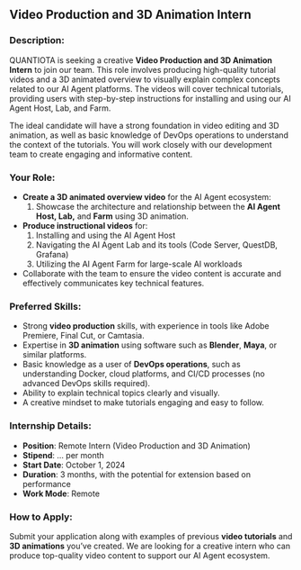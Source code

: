 ## **Video Production and 3D Animation Intern**

### **Description:**

QUANTIOTA is seeking a creative **Video Production and 3D Animation Intern** to join our team. This role involves producing high-quality tutorial videos and a 3D animated overview to visually explain complex concepts related to our AI Agent platforms. The videos will cover technical tutorials, providing users with step-by-step instructions for installing and using our AI Agent Host, Lab, and Farm.

The ideal candidate will have a strong foundation in video editing and 3D animation, as well as basic knowledge of DevOps operations to understand the context of the tutorials. You will work closely with our development team to create engaging and informative content.

### **Your Role:**
- **Create a 3D animated overview video** for the AI Agent ecosystem:
  1. Showcase the architecture and relationship between the **AI Agent Host, Lab,** and **Farm** using 3D animation.
- **Produce instructional videos** for:
  1. Installing and using the AI Agent Host
  2. Navigating the AI Agent Lab and its tools (Code Server, QuestDB, Grafana)
  3. Utilizing the AI Agent Farm for large-scale AI workloads
- Collaborate with the team to ensure the video content is accurate and effectively communicates key technical features.

### **Preferred Skills:**
- Strong **video production** skills, with experience in tools like Adobe Premiere, Final Cut, or Camtasia.
- Expertise in **3D animation** using software such as **Blender**, **Maya**, or similar platforms.
- Basic knowledge as a user of **DevOps operations**, such as understanding Docker, cloud platforms, and CI/CD processes (no advanced DevOps skills required).
- Ability to explain technical topics clearly and visually.
- A creative mindset to make tutorials engaging and easy to follow.
  
### **Internship Details:**
- **Position**: Remote Intern (Video Production and 3D Animation)
- **Stipend**: … per month
- **Start Date**: October 1, 2024
- **Duration**: 3 months, with the potential for extension based on performance
- **Work Mode**: Remote

### **How to Apply:**
Submit your application along with examples of previous **video tutorials** and **3D animations** you’ve created. We are looking for a creative intern who can produce top-quality video content to support our AI Agent ecosystem.
